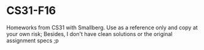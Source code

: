 # CS31-F16
Homeworks from CS31 with Smallberg. Use as a reference only and copy at your own risk; Besides, I don't have clean solutions or the original assignment specs ;p
